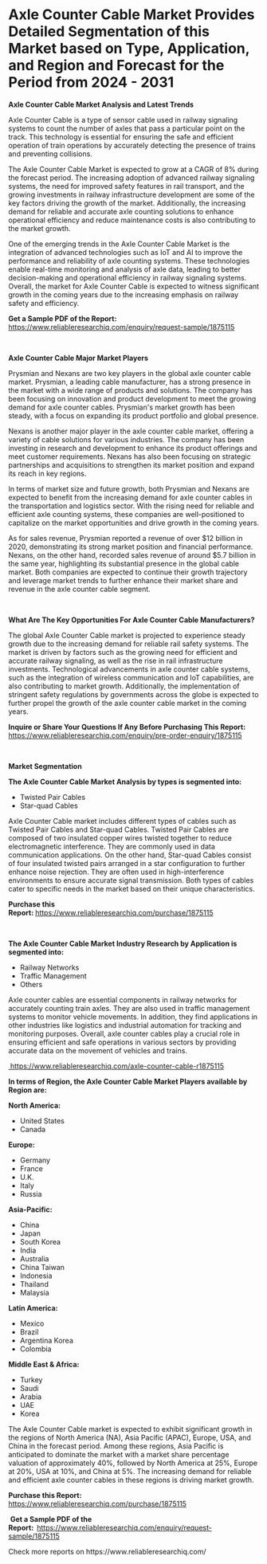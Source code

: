 <p><h1>Axle Counter Cable Market Provides Detailed Segmentation of this Market based on Type, Application, and Region and Forecast for the Period from 2024 - 2031</h1></p><p><strong>Axle Counter Cable Market Analysis and Latest Trends</strong></p>
<p><p>Axle Counter Cable is a type of sensor cable used in railway signaling systems to count the number of axles that pass a particular point on the track. This technology is essential for ensuring the safe and efficient operation of train operations by accurately detecting the presence of trains and preventing collisions.</p><p>The Axle Counter Cable Market is expected to grow at a CAGR of 8% during the forecast period. The increasing adoption of advanced railway signaling systems, the need for improved safety features in rail transport, and the growing investments in railway infrastructure development are some of the key factors driving the growth of the market. Additionally, the increasing demand for reliable and accurate axle counting solutions to enhance operational efficiency and reduce maintenance costs is also contributing to the market growth.</p><p>One of the emerging trends in the Axle Counter Cable Market is the integration of advanced technologies such as IoT and AI to improve the performance and reliability of axle counting systems. These technologies enable real-time monitoring and analysis of axle data, leading to better decision-making and operational efficiency in railway signaling systems. Overall, the market for Axle Counter Cable is expected to witness significant growth in the coming years due to the increasing emphasis on railway safety and efficiency.</p></p>
<p><strong>Get a Sample PDF of the Report:&nbsp;</strong> <a href="https://www.reliableresearchiq.com/enquiry/request-sample/1875115">https://www.reliableresearchiq.com/enquiry/request-sample/1875115</a></p>
<p>&nbsp;</p>
<p><strong>Axle Counter Cable Major Market Players</strong></p>
<p><p>Prysmian and Nexans are two key players in the global axle counter cable market. Prysmian, a leading cable manufacturer, has a strong presence in the market with a wide range of products and solutions. The company has been focusing on innovation and product development to meet the growing demand for axle counter cables. Prysmian's market growth has been steady, with a focus on expanding its product portfolio and global presence.</p><p>Nexans is another major player in the axle counter cable market, offering a variety of cable solutions for various industries. The company has been investing in research and development to enhance its product offerings and meet customer requirements. Nexans has also been focusing on strategic partnerships and acquisitions to strengthen its market position and expand its reach in key regions.</p><p>In terms of market size and future growth, both Prysmian and Nexans are expected to benefit from the increasing demand for axle counter cables in the transportation and logistics sector. With the rising need for reliable and efficient axle counting systems, these companies are well-positioned to capitalize on the market opportunities and drive growth in the coming years.</p><p>As for sales revenue, Prysmian reported a revenue of over $12 billion in 2020, demonstrating its strong market position and financial performance. Nexans, on the other hand, recorded sales revenue of around $5.7 billion in the same year, highlighting its substantial presence in the global cable market. Both companies are expected to continue their growth trajectory and leverage market trends to further enhance their market share and revenue in the axle counter cable segment.</p></p>
<p>&nbsp;</p>
<p><strong>What Are The Key Opportunities For Axle Counter Cable Manufacturers?</strong></p>
<p><p>The global Axle Counter Cable market is projected to experience steady growth due to the increasing demand for reliable rail safety systems. The market is driven by factors such as the growing need for efficient and accurate railway signaling, as well as the rise in rail infrastructure investments. Technological advancements in axle counter cable systems, such as the integration of wireless communication and IoT capabilities, are also contributing to market growth. Additionally, the implementation of stringent safety regulations by governments across the globe is expected to further propel the growth of the axle counter cable market in the coming years.</p></p>
<p><strong>Inquire or Share Your Questions If Any Before Purchasing This Report:</strong> <a href="https://www.reliableresearchiq.com/enquiry/pre-order-enquiry/1875115">https://www.reliableresearchiq.com/enquiry/pre-order-enquiry/1875115</a></p>
<p>&nbsp;</p>
<p><strong>Market Segmentation</strong></p>
<p><strong>The Axle Counter Cable Market Analysis by types is segmented into:</strong></p>
<p><ul><li>Twisted Pair Cables</li><li>Star-quad Cables</li></ul></p>
<p><p>Axle Counter Cable market includes different types of cables such as Twisted Pair Cables and Star-quad Cables. Twisted Pair Cables are composed of two insulated copper wires twisted together to reduce electromagnetic interference. They are commonly used in data communication applications. On the other hand, Star-quad Cables consist of four insulated twisted pairs arranged in a star configuration to further enhance noise rejection. They are often used in high-interference environments to ensure accurate signal transmission. Both types of cables cater to specific needs in the market based on their unique characteristics.</p></p>
<p><strong>Purchase this Report:&nbsp;</strong><a href="https://www.reliableresearchiq.com/purchase/1875115">https://www.reliableresearchiq.com/purchase/1875115</a></p>
<p>&nbsp;</p>
<p><strong>The Axle Counter Cable Market Industry Research by Application is segmented into:</strong></p>
<p><ul><li>Railway Networks</li><li>Traffic Management</li><li>Others</li></ul></p>
<p><p>Axle counter cables are essential components in railway networks for accurately counting train axles. They are also used in traffic management systems to monitor vehicle movements. In addition, they find applications in other industries like logistics and industrial automation for tracking and monitoring purposes. Overall, axle counter cables play a crucial role in ensuring efficient and safe operations in various sectors by providing accurate data on the movement of vehicles and trains.</p></p>
<p><a href="https://www.reliableresearchiq.com/axle-counter-cable-r1875115">&nbsp;https://www.reliableresearchiq.com/axle-counter-cable-r1875115</a></p>
<p><strong>In terms of Region, the Axle Counter Cable Market Players available by Region are:</strong></p>
<p>
    <p> <strong> North America: </strong>
        <ul>
            <li>United States</li>
            <li>Canada</li>
        </ul>
        </p> 
    <p> <strong> Europe: </strong>
        <ul>
            <li>Germany</li>
            <li>France</li>
            <li>U.K.</li>
            <li>Italy</li>
            <li>Russia</li>
        </ul>
        </p> 
    <p> <strong> Asia-Pacific: </strong>
        <ul>
            <li>China</li>
            <li>Japan</li>
            <li>South Korea</li>
            <li>India</li>
            <li>Australia</li>
            <li>China Taiwan</li>
            <li>Indonesia</li>
            <li>Thailand</li>
            <li>Malaysia</li>
        </ul>
        </p> 
    <p> <strong> Latin America: </strong>
        <ul>
            <li>Mexico</li>
            <li>Brazil</li>
            <li>Argentina Korea</li>
            <li>Colombia</li>
        </ul>
        </p> 
    <p> <strong> Middle East & Africa: </strong>
        <ul>
            <li>Turkey</li>
            <li>Saudi</li>
            <li>Arabia</li>
            <li>UAE</li>
            <li>Korea</li>
        </ul>
    </p>
    </p>
<p><p>The Axle Counter Cable market is expected to exhibit significant growth in the regions of North America (NA), Asia Pacific (APAC), Europe, USA, and China in the forecast period. Among these regions, Asia Pacific is anticipated to dominate the market with a market share percentage valuation of approximately 40%, followed by North America at 25%, Europe at 20%, USA at 10%, and China at 5%. The increasing demand for reliable and efficient axle counter cables in these regions is driving market growth.</p></p>
<p><strong>Purchase this Report: </strong><a href="https://www.reliableresearchiq.com/purchase/1875115">https://www.reliableresearchiq.com/purchase/1875115</a></p>
<p>&nbsp;<strong>Get a Sample PDF of the Report:&nbsp;&nbsp;</strong><a href="https://www.reliableresearchiq.com/enquiry/request-sample/1875115">https://www.reliableresearchiq.com/enquiry/request-sample/1875115</a></p>
<p><strong></strong></p>
<p>Check more reports on https://www.reliableresearchiq.com/</p>